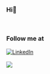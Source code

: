 <h3 align="left">Hi👋</h3>
<br>

<!-- ![](https://komarev.com/ghpvc/?username=neetesshhr) -->

<h3>Follow me at</h3>
<div>
<a  href="https://www.linkedin.com/in/dbspoudel/" target="_blank"><img alt="LinkedIn" src="https://img.shields.io/badge/linkedin%20-%230077B5.svg?&style=for-the-badge&logo=linkedin&logoColor=white" /></a>
</div>
<br>
<div> 
 <div> 
   <img src="https://github-readme-stats.vercel.app/api/top-langs/?username=dbspoudel&layout=compact&theme=dark" />
 </div>
<div>
